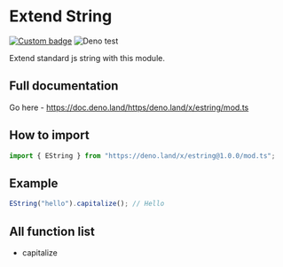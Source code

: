 # Extend String

[![Custom badge](https://img.shields.io/endpoint?url=https%3A%2F%2Fdeno-visualizer.danopia.net%2Fshields%2Flatest-version%2Fx%2Festring%2Fmod.ts)](https://doc.deno.land/https/deno.land/x/estring/mod.ts)
![Deno test](https://github.com/maldan/denolib-extend-string/workflows/Deno/badge.svg)

Extend standard js string with this module.

## Full documentation

Go here - https://doc.deno.land/https/deno.land/x/estring/mod.ts

## How to import

```ts
import { EString } from "https://deno.land/x/estring@1.0.0/mod.ts";
```

## Example

```ts
EString("hello").capitalize(); // Hello
```

## All function list

-   capitalize
